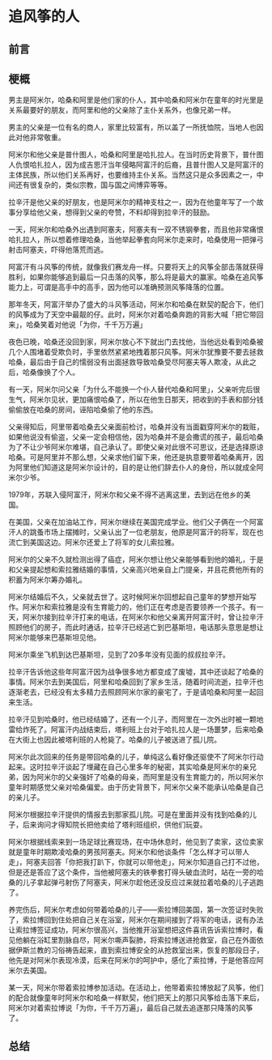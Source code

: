 # 追风筝的人

## 前言

## 梗概

男主是阿米尔，哈桑和阿里是他们家的仆人，其中哈桑和阿米尔在童年的时光里是关系最要好的朋友，而阿里和他的父亲除了主仆关系外，也像兄弟一样。

男主的父亲是一位有名的商人，家里比较富有，所以盖了一所抚恤院，当地人也因此对他非常敬重。

阿米尔和他父亲是普什图人，哈桑和阿里是哈扎拉人。在当时历史背景下，普什图人仇恨哈扎拉人，因为成吉思汗当年侵略阿富汗的后裔，且普什图人又是阿富汗的主体民族，所以他们关系再好，也要维持主仆关系。当然这只是众多因素之一，中间还有很复杂的，类似宗教，国与国之间博弈等等。

拉辛汗是他父亲的好朋友，也是阿米尔的精神支柱之一，因为在他童年写了一个故事分享给他父亲，想得到父亲的夸赞，不料却得到拉辛汗的鼓励。

一天，阿米尔和哈桑外出遇到阿塞夫，阿塞夫有一双不锈钢拳套，而且他非常痛恨哈扎拉人，所以想着修理哈桑，当他举起拳套向阿米尔走来时，哈桑使用一把弹弓射击阿塞夫，吓得他落荒而逃。

阿富汗有斗风筝的传统，就像我们赛龙舟一样。只要将天上的风筝全部击落就获得胜利，如果你能够追到最后一只击落的风筝，那么将是最大的赢家。哈桑在追风筝能力上，可谓是高手中的高手，因为他可以准确预测风筝降落的位置。

那年冬天，阿富汗举办了盛大的斗风筝活动，阿米尔和哈桑在默契的配合下，他们的风筝成为了天空中最靓的仔。此时，阿米尔对着哈桑奔跑的背影大喊「把它带回来」，哈桑笑着对他说「为你，千千万万遍」

夜色已晚，哈桑还没回到家，阿米尔放心不下就出门去找他，当他远处看到哈桑被几个人围堵着受欺负时，手里依然紧紧地拽着那只风筝。阿米尔犹豫要不要去拯救哈桑，最后由于自己的懦弱没有出面拯救导致哈桑受尽阿塞夫等人欺凌，从此之后，哈桑像换了个人。

有一天，阿米尔问父亲「为什么不能换一个仆人替代哈桑和阿里」，父亲听完后很生气，阿米尔见状，更加痛恨哈桑了，所以在他生日那天，把收到的手表和部分钱偷偷放在哈桑的房间，诬陷哈桑偷了他的东西。

父亲得知后，阿里带着哈桑去父亲面前检讨，哈桑并没有当面戳穿阿米尔的栽赃，如果他说没有偷盗，父亲一定会相信他，因为哈桑并不是会撒谎的孩子，最后哈桑为了不让少爷阿米尔难堪，自己承认了。即使父亲对此很不可思议，还是选择原谅哈桑。可是阿里并不那么想，父亲求他们留下来，他还是执意要带着哈桑离开，因为阿里他们知道这是阿米尔设计的，目的是让他们辞去仆人的身份，所以就成全阿米尔少爷。

1979年，苏联入侵阿富汗，阿米尔和父亲不得不逃离这里，去到远在他乡的美国。

在美国，父亲在加油站工作，阿米尔继续在美国完成学业。他们父子俩在一个阿富汗人的跳蚤市场上摆摊时，父亲认出了一位老朋友，他原是阿富汗的将军，现在也流亡到美国这边。阿米尔还爱上了将军的女儿索拉雅。

阿米尔的父亲不久就检测出得了癌症，阿米尔想让他父亲能够看到他的婚礼，于是和父亲提起想和索拉雅结婚的事情，父亲高兴地亲自上门提亲，并且花费他所有的积蓄为阿米尔筹办婚礼。

阿米尔结婚后不久，父亲就去世了。这时候阿米尔回想起自己童年的梦想开始写作。阿米尔和索拉雅是没有生育能力的，他们正在考虑是否要领养一个孩子。有一天，阿米尔接到拉辛汗打来的电话，在阿米尔和他父亲离开阿富汗时，曾让拉辛汗照顾他们的房子，而此时通话，拉辛汗已经逃亡到巴基斯坦，电话那头意思是想让阿米尔能够来巴基斯坦见他。

阿米尔乘坐飞机到达巴基斯坦，见到了20多年没有见面的叔叔拉辛汗。

拉辛汗告诉他这些年阿富汗因为战争很多地方都变成了废墟，其中还谈起了哈桑的事情。阿米尔去到美国后，阿里和哈桑回到了家乡生活，随着时间流逝，拉辛汗也逐渐老去，已经没有太多精力去照顾阿米尔家的豪宅了，于是请哈桑和阿里一起回来生活。

拉辛汗见到哈桑时，他已经结婚了，还有一个儿子，而阿里在一次外出时被一颗地雷给炸死了。阿富汗内战结束后，塔利班上台对于哈扎拉人是一场噩梦，后来哈桑在大街上也因此被塔利班的人枪毙了。哈桑的儿子被送进了孤儿院。

阿米尔此次回来的任务是带回哈桑的儿子，单纯这么看好像还驱使不了阿米尔行动起来。这时拉辛汗谈起了埋藏在自己心里多年的秘密，其实哈桑是阿米尔的亲兄弟，因为阿米尔的父亲强奸了哈桑的母亲，而阿里是没有生育能力的，所以阿米尔童年时期感觉父亲对哈桑偏爱。由于历史背景下，阿米尔父亲不能承认哈桑是自己的亲儿子。

阿米尔根据拉辛汗提供的情报去到那家孤儿院。可是在里面并没有找到哈桑的儿子，后来询问才得知院长把他卖给了塔利班组织，供他们玩耍。

阿米尔根据线索来到一场足球比赛现场，在中场休息时，他见到了卖家，这位卖家就是童年时期欺凌哈桑的男孩阿塞夫。阿米尔和他谈条件「怎么样才可以带人走」，阿塞夫回答「你把我打趴下，你就可以带他走」，阿米尔知道自己打不过他，但是还是答应了这个条件，当他被阿塞夫的铁拳套打得头破血流时，站在一旁的哈桑的儿子拿起弹弓射伤了阿塞夫，阿米尔趁他还没反应过来就拉着哈桑的儿子逃跑了。

养完伤后，阿米尔考虑如何带着哈桑的儿子——索拉博回美国，第一次签证时失败了，索拉博回到住处把自己关在浴室，阿米尔在期间接到了将军的电话，说有办法让索拉博签证成功，阿米尔很高兴，当他推开浴室想把这件喜讯告诉索拉博时，看见他躺在浴缸里割脉自尽，阿米尔嘶声裂肺，将索拉博送进抢救室，自己在外面依据伊斯兰教的习俗祷告起来，直到索拉博安全的从抢救室出来，恢复的那段日子，他先是对阿米尔表现冷漠，后来在阿米尔的呵护中，感化了索拉博，于是他答应阿米尔去美国。

某一天，阿米尔带着索拉博参加活动。在活动上，他带着索拉博放起了风筝，他们的配合就像童年时阿米尔和哈桑一样默契，他们把天上的那只风筝给击落下来后，阿米尔对着索拉博说「为你，千千万万遍」，最后自己就去追逐那只降落的风筝了。

## 总结